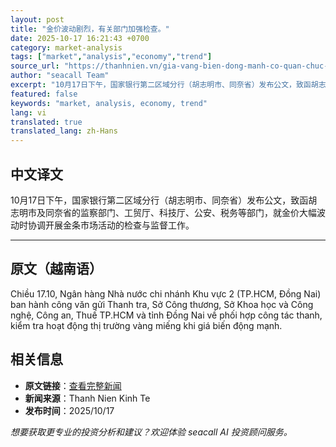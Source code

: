 ```yaml
---
layout: post
title: "金价波动剧烈，有关部门加强检查。"
date: 2025-10-17 16:21:43 +0700
category: market-analysis
tags: ["market","analysis","economy","trend"]
source_url: "https://thanhnien.vn/gia-vang-bien-dong-manh-co-quan-chuc-nang-tang-cuong-thanh-kiem-tra-185251017173309031.htm"
author: "seacall Team"
excerpt: "10月17日下午，国家银行第二区域分行（胡志明市、同奈省）发布公文，致函胡志明市及同奈省的监察部门、工贸厅、科技厅、公安、税务等部门，就金价大幅波动时协调开展金条市场活动的检查与监督工作。..."
featured: false
keywords: "market, analysis, economy, trend"
lang: vi
translated: true
translated_lang: zh-Hans
---
```


## 中文译文

10月17日下午，国家银行第二区域分行（胡志明市、同奈省）发布公文，致函胡志明市及同奈省的监察部门、工贸厅、科技厅、公安、税务等部门，就金价大幅波动时协调开展金条市场活动的检查与监督工作。

---

## 原文（越南语）

Chiều 17.10, Ng&acirc;n h&agrave;ng Nh&agrave; nước chi nh&aacute;nh Khu vực 2 (TP.HCM, Đồng Nai) ban h&agrave;nh c&ocirc;ng văn gửi Thanh tra, Sở C&ocirc;ng thương, Sở Khoa học v&agrave; C&ocirc;ng nghệ, C&ocirc;ng an, Thuế TP.HCM v&agrave; tỉnh Đồng Nai về phối hợp c&ocirc;ng t&aacute;c thanh, kiểm tra hoạt động thị trường v&agrave;ng miếng khi gi&aacute; biến động mạnh.

## 相关信息

- **原文链接**：[查看完整新闻](https://thanhnien.vn/gia-vang-bien-dong-manh-co-quan-chuc-nang-tang-cuong-thanh-kiem-tra-185251017173309031.htm)
- **新闻来源**：Thanh Nien Kinh Te
- **发布时间**：2025/10/17

*想要获取更专业的投资分析和建议？欢迎体验 seacall AI 投资顾问服务。*